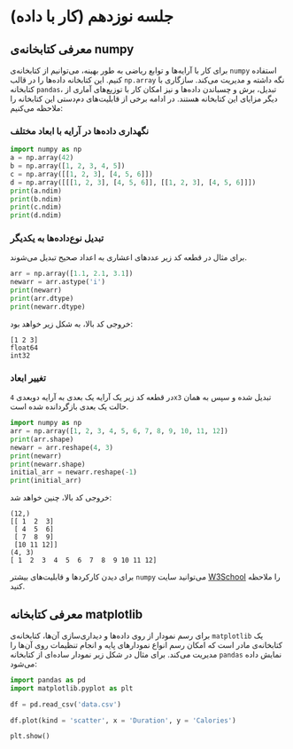 # جلسه نوزدهم (کار با داده)

## معرفی کتابخانه‌ی numpy
برای کار با آرایه‌ها و توابع ریاضی به طور بهینه، می‌توانیم از کتابخانه‌ی `numpy` استفاده کنیم. این کتابخانه داده‌ها را در قالب `np.array` نگه داشته و مدیریت می‌کند. سازگاری با کتابخانه `pandas`، تبدیل، برش و چسباندن داده‌ها و نیز امکان کار با توزیع‌های آماری از دیگر مزایای این کتابخانه هستند. در ادامه برخی از قابلیت‌های دم‌دستی این کتابخانه را ملاحظه می‌کنیم:

### نگهداری داده‌ها در آرایه با ابعاد مختلف
```python
import numpy as np
a = np.array(42)
b = np.array([1, 2, 3, 4, 5])
c = np.array([[1, 2, 3], [4, 5, 6]])
d = np.array([[[1, 2, 3], [4, 5, 6]], [[1, 2, 3], [4, 5, 6]]])
print(a.ndim)
print(b.ndim)
print(c.ndim)
print(d.ndim)
```
### تبدیل نوع‌داده‌ها به یکدیگر
برای مثال در قطعه کد زیر عددهای اعشاری به اعداد صحیح تبدیل می‌شوند.
```python
arr = np.array([1.1, 2.1, 3.1])
newarr = arr.astype('i')
print(newarr)
print(arr.dtype)
print(newarr.dtype)
```
خروجی کد بالا، به شکل زیر خواهد بود:
```
[1 2 3]
float64
int32
```
### تغییر ابعاد
در قطعه کد زیر یک آرایه یک بعدی به آرایه دوبعدی `4x3` تبدیل شده و سپس به همان حالت یک بعدی بازگردانده شده است.
```python
import numpy as np
arr = np.array([1, 2, 3, 4, 5, 6, 7, 8, 9, 10, 11, 12])
print(arr.shape)
newarr = arr.reshape(4, 3)
print(newarr)
print(newarr.shape)
initial_arr = newarr.reshape(-1)
print(initial_arr)
```
خروجی کد بالا، چنین خواهد شد:
```
(12,)
[[ 1  2  3]
 [ 4  5  6]
 [ 7  8  9]
 [10 11 12]]
(4, 3)
[ 1  2  3  4  5  6  7  8  9 10 11 12]
```
برای دیدن کارکردها و قابلیت‌های بیشتر `numpy` می‌توانید سایت [W3School](https://www.w3schools.com/python/numpy/default.asp) را ملاحظه کنید.

## معرفی کتابخانه matplotlib
برای رسم نمودار از روی داده‌ها و دیداری‌سازی آن‌ها، کتابخانه‌ی `matplotlib` یک کتابخانه‌ی مادر است که امکان رسم انواع نمودارهای پایه و انجام تنظیمات روی آن‌ها را مدیریت می‌کند. برای مثال در شکل زیر نمودار ساده‌ای از کتابخانه `pandas` نمایش داده می‌شود:
```python
import pandas as pd
import matplotlib.pyplot as plt

df = pd.read_csv('data.csv')

df.plot(kind = 'scatter', x = 'Duration', y = 'Calories')

plt.show()
```
